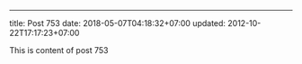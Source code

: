 ---
title: Post 753
date: 2018-05-07T04:18:32+07:00
updated: 2012-10-22T17:17:23+07:00

This is content of post 753